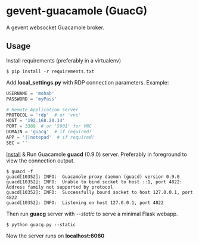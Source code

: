 # gevent-guacamole (GuacG)

A gevent websocket Guacamole broker.

## Usage

Install requirements (preferably in a virtualenv)

```
$ pip install -r requirements.txt
```

Add **local_settings.py** with RDP connection parameters. Example:

```python
USERNAME = 'mohab'
PASSWORD = 'myPass'

# Remote Application server
PROTOCOL = 'rdp'  # or 'vnc'
HOST = '192.168.20.14'
PORT = 3389  # or '5901' for VNC
DOMAIN = 'guacg'  # if required!
APP = '||notepad'  # if required!
SEC = ''
```

[Install](http://guac-dev.org/doc/gug/installing-guacamole.html) & Run Guacamole **guacd** (0.9.0) server. Preferably in foreground to view the connection output.

```
$ guacd -f
guacd[10352]: INFO:  Guacamole proxy daemon (guacd) version 0.9.0
guacd[10352]: INFO:  Unable to bind socket to host ::1, port 4822: Address family not supported by protocol
guacd[10352]: INFO:  Successfully bound socket to host 127.0.0.1, port 4822
guacd[10352]: INFO:  Listening on host 127.0.0.1, port 4822
```

Then run **guacg** server with *--static* to serve a minimal Flask webapp.

```
$ python guacg.py --static
```

Now the server runs on **localhost:6060**
